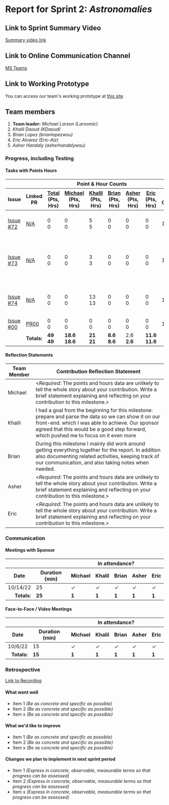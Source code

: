 # Report for Sprint 2: *Astronomalies*

## Link to Sprint Summary Video
[Summary video link](https://youtube.com/)

## Link to Online Communication Channel
[MS Teams](https://teams.microsoft.com/l/team/19%3acBEWDZpUinwRPPDffLwMUeqQfQMBbxADWyOBt_X5q3w1%40thread.tacv2/conversations?groupId=87fda352-e01f-4122-957a-6c68b129334b&tenantId=b52be471-f7f1-47b4-a879-0c799bb53db5)

## Link to Working Prototype
You can access our team's working prototype at [this site](https://astronomalies.netlify.app/)

## Team members
1. **Team leader:** *Michael Larson (Larsomic)*
1. *Khalil Daoud (KDaoud)*
1. *Brian Lopez (brianlopezwsu)*
1. *Eric Alvarez (Eric-Alz)*
1. *Asher Handaly (asherhandalywsu)*

### Progress, including Testing
#### Tasks with Points Hours
<table> 
  <thead>
    <tr>
      <th colspan="2"></th><th colspan="6">Point & Hour Counts</th><th colspan="2"></th>
    </tr> 
    <tr>
      <th>Issue</th><th>Linked PR</th><th><ins>Total</ins><br>(Pts,<br>Hrs)</th><th><ins>Michael</ins><br>(Pts,<br>Hrs)</th><th><ins>Khalil</ins><br>(Pts,<br>Hrs)</th><th><ins>Brian</ins><br>(Pts,<br>Hrs)</th><th><ins>Asher</ins><br>(Pts,<br>Hrs)</th><th><ins>Eric</ins><br>(Pts,<br>Hrs)</th><th>% Complete</th><th>Notes</th>
    </tr>
  </thead> 
  <tbody>
    <td><a href="https://github.com/wsu-cpts421-sp22/microsoft/issues/72">Issue #72</a></td><td><a href="https://github.com/wsu-cpts421-sp22/microsoft/issues/72"> N/A </a></td><td> 0<br/>0</td><td>0<br/>0</td><td>5<br>5</td><td>0<br/>0</td><td>0<br/>0</td><td>0<br/>0</td><td>100</td><td><i>  </i>chose to go with geoJSON files</td>
    </tr>
    </tr>
    <td><a href="https://github.com/wsu-cpts421-sp22/microsoft/issues/73">Issue #73</a></td><td><a href="https://github.com/wsu-cpts421-sp22/microsoft/issues/73"> N/A </a></td><td> 0<br/>0</td><td>0<br/>0</td><td>3<br>3</td><td>0<br/>0</td><td>0<br/>0</td><td>0<br/>0</td><td>100</td><td><i>  </i>got help from teammates and was able to deploy succesffully</td>
    </tr>
    </tr>
    <td><a href="https://github.com/wsu-cpts421-sp22/microsoft/issues/74">Issue #74</a></td><td><a href="https://github.com/wsu-cpts421-sp22/microsoft/issues/74"> N/A </a></td><td> 0<br/>0</td><td>0<br/>0</td><td>13<br>13</td><td>0<br/>0</td><td>0<br/>0</td><td>0<br/>0</td><td>100</td><td><i>  </i>Successfully parsed the data. but our file sizes are a bit too big</td>
    </tr>
    </tr>
    <td><a href="https://github.com/wsu-cpts421-sp22/microsoft/issues/63">Issue #00</a></td><td><a href="https://github.com/wsu-cpts421-sp22/microsoft/pull/64"> PR00 </a></td><td> 0<br/>0</td><td>0<br/>0</td><td>0<br>0</td><td>0<br/>0</td><td>0<br/>0</td><td>0<br/>0</td><td>100</td><td><i>  </i></td>
    </tr>
    </tr>
    <tr><td colspan="2" align="right"><b>Totals:</b></td><td><b>49<br>49</b></td><td><b>18.6<br>18.6</b></td><td><b>21<br>21</b></td><td><b>8.6<br>8.6</b></td><td>2.6<b><br>2.6</b></td><td><b>11.6<br>11.6</b></td><td colspan="2"><i>
    </tr>
  </tbody>
</table>

#### Reflection Statements
| Team Member | Contribution Reflection Statement |
|-------------|-------------------|
|Michael| <*Required*: The points and hours data are unlikely to tell the whole story about your contribution. Write a brief statement explaining and reflecting on your contribution to this milestone.>  |
|Khalil|  I had a goal from the beginning for this milestone: prepare and parse the data so we can show it on our front-end. which I was able to achieve.  Our sponsor agreed that this would be a good step forward, which pushed me to focus on it even more  |
|Brian| During this milestone I mainly did work around getting everything together for the report. In addition also documenting related activities, keeping track of our communication, and also taking notes when needed.|
|Asher|  <*Required*: The points and hours data are unlikely to tell the whole story about your contribution. Write a brief statement explaining and reflecting on your contribution to this milestone.>  |
|Eric| <*Required*: The points and hours data are unlikely to tell the whole story about your contribution. Write a brief statement explaining and reflecting on your contribution to this milestone.> |
  
### Communication

#### Meetings with Sponsor
<table> 
  <thead>
    <tr>
      <th colspan="2"></th><th colspan="5">In attendance?</th>
    </tr> 
    <tr>
      <th>Date</th><th>Duration (min)</th><th>Michael</th><th>Khalil</th><th>Brian</th><th>Asher</th><th>Eric</th>
    </tr>
  </thead> 
  <tbody>
    <tr>
      <td>10/14/22</td><td>25</td><td>&check;</td><td>&check;</td><td>&check;</td><td>&check;</td><td>&check;</td>
    </tr>
    <tr><td align="right"><b>Totals:</b></td><td><b>25</b></td><td><b>1</b></td><td><b>1</b></td><td><b>1</b></td><td><b>1</b></td><td><b>1</b></td>
    </tr>
  </tbody>
</table>

#### Face-to-Face / Video Meetings
<table> 
  <thead>
    <tr>
      <th colspan="2"></th><th colspan="5">In attendance?</th>
    </tr> 
    <tr>
      <th>Date</th><th>Duration (min)</th><th>Michael</th><th>Khalil</th><th>Brian</th><th>Asher</th><th>Eric</th>
    </tr>
  </thead> 
  <tbody>
    <tr>
      <td>10/6/22</td><td>15</td><td>&check;</td><td>&check;</td><td>&check;</td><td>&check;</td><td>&check;</td>
    </tr>
    <tr><td align="right"><b>Totals:</b></td><td><b>15</b></td><td><b>1</b></td><td><b>1</b></td><td><b>1</b></td><td><b>1</b></td><td><b>1</b></td>
    </tr>
  </tbody>
</table>

### Retrospective
[Link to Recording](https://wsu.zoom.us/recording)

#### What went well
  - Item 1 <i>(Be as concrete and specific as possible)</i>
  - Item 2 <i>(Be as concrete and specific as possible)</i>
  - Item x <i>(Be as concrete and specific as possible)</i>
  
 #### What we'd like to improve
  - Item 1 <i>(Be as concrete and specific as possible)</i>
  - Item 2 <i>(Be as concrete and specific as possible)</i>
  - Item x <i>(Be as concrete and specific as possible)</i>
  
#### Changes we plan to implement in next sprint period
  - Item 1 <i>(Express in concrete, observable, measurable terms so that progress can be assessed)</i>
  - Item 2 <i>(Express in concrete, observable, measurable terms so that progress can be assessed)</i>
  - Item x <i>(Express in concrete, observable, measurable terms so that progress can be assessed)</i>
